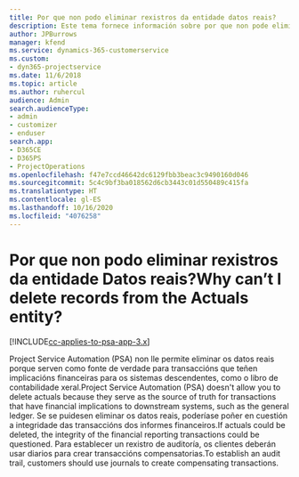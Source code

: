 ```yaml
---
title: Por que non podo eliminar rexistros da entidade datos reais?
description: Este tema fornece información sobre por que non pode eliminar rexistros da entidade datos reais.
author: JPBurrows
manager: kfend
ms.service: dynamics-365-customerservice
ms.custom:
- dyn365-projectservice
ms.date: 11/6/2018
ms.topic: article
ms.author: ruhercul
audience: Admin
search.audienceType:
- admin
- customizer
- enduser
search.app:
- D365CE
- D365PS
- ProjectOperations
ms.openlocfilehash: f47e7ccd46642dc6129fbb3beac3c9490160d046
ms.sourcegitcommit: 5c4c9bf3ba018562d6cb3443c01d550489c415fa
ms.translationtype: HT
ms.contentlocale: gl-ES
ms.lasthandoff: 10/16/2020
ms.locfileid: "4076258"
---
```

# <a name="why-cant-i-delete-records-from-the-actuals-entity"></a><span data-ttu-id="145b3-103">Por que non podo eliminar rexistros da entidade Datos reais?</span><span class="sxs-lookup"><span data-stu-id="145b3-103">Why can’t I delete records from the Actuals entity?</span></span>

[!INCLUDE[cc-applies-to-psa-app-3.x](../includes/cc-applies-to-psa-app-3x.md)]

<span data-ttu-id="145b3-104">Project Service Automation (PSA) non lle permite eliminar os datos reais porque serven como fonte de verdade para transaccións que teñen implicacións financeiras para os sistemas descendentes, como o libro de contabilidade xeral.</span><span class="sxs-lookup"><span data-stu-id="145b3-104">Project Service Automation (PSA) doesn't allow you to delete actuals because they serve as the source of truth for transactions that have financial implications to downstream systems, such as the general ledger.</span></span> <span data-ttu-id="145b3-105">Se se puidesen eliminar os datos reais, poderíase poñer en cuestión a integridade das transaccións dos informes financeiros.</span><span class="sxs-lookup"><span data-stu-id="145b3-105">If actuals could be deleted, the integrity of the financial reporting transactions could be questioned.</span></span> <span data-ttu-id="145b3-106">Para establecer un rexistro de auditoría, os clientes deberán usar diarios para crear transaccións compensatorias.</span><span class="sxs-lookup"><span data-stu-id="145b3-106">To establish an audit trail, customers should use journals to create compensating transactions.</span></span>

